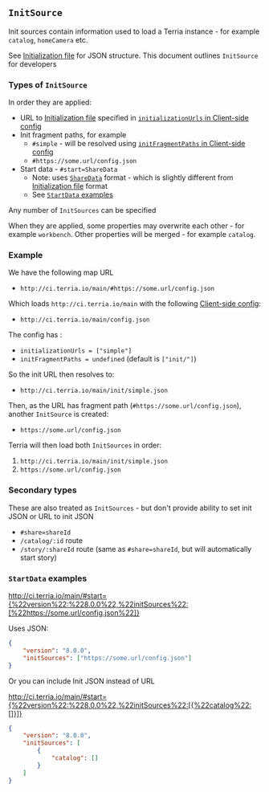 ## `InitSource`

Init sources contain information used to load a Terria instance - for example `catalog`, `homeCamera` etc.

See [Initialization file](../customizing/initialization-files.md) for JSON structure. This document outlines `InitSource` for developers

### Types of `InitSource`

In order they are applied:

-   URL to [Initialization file](../customizing/initialization-files.md) specified in [`initializationUrls` in Client-side config](../customizing/client-side-config.md#intializationurls)
-   Init fragment paths, for example
    -   `#simple` - will be resolved using [`initFragmentPaths` in Client-side config](../customizing/client-side-config.md#parameters)
    -   `#https://some.url/config.json`
-   Start data - `#start=ShareData`
    -   Note: uses [`ShareData`](../customizing/client-side-config.md#sharedata) format - which is slightly different from [Initialization file](../customizing/initialization-files.md) format
    -   See [`StartData` examples](#startdata-examples)

Any number of `InitSources` can be specified

When they are applied, some properties may overwrite each other - for example `workbench`. Other properties will be merged - for example `catalog`.

### Example

We have the following map URL

-   `http://ci.terria.io/main/#https://some.url/config.json`

Which loads `http://ci.terria.io/main` with the following [Client-side config](../customizing/client-side-config.md):

-   `http://ci.terria.io/main/config.json`

The config has :

-   `initializationUrls = ["simple"] `
-   `initFragmentPaths = undefined` (default is `["init/"]`)

So the init URL then resolves to:

-   `http://ci.terria.io/main/init/simple.json`

Then, as the URL has fragment path (`#https://some.url/config.json`), another `InitSource` is created:

-   `https://some.url/config.json`

Terria will then load both `InitSources` in order:

1. `http://ci.terria.io/main/init/simple.json`
2. `https://some.url/config.json`

### Secondary types

These are also treated as `InitSources` - but don't provide ability to set init JSON or URL to init JSON

-   `#share=shareId`
-   `/catalog/:id` route
-   `/story/:shareId` route (same as `#share=shareId`, but will automatically start story)

### `StartData` examples

http://ci.terria.io/main/#start={%22version%22:%228.0.0%22,%22initSources%22:[%22https://some.url/config.json%22]}

Uses JSON:

```json
{
    "version": "8.0.0",
    "initSources": ["https://some.url/config.json"]
}
```

Or you can include Init JSON instead of URL

http://ci.terria.io/main/#start={%22version%22:%228.0.0%22,%22initSources%22:[{%22catalog%22:[]}]}

```json
{
    "version": "8.0.0",
    "initSources": [
        {
            "catalog": []
        }
    ]
}
```
